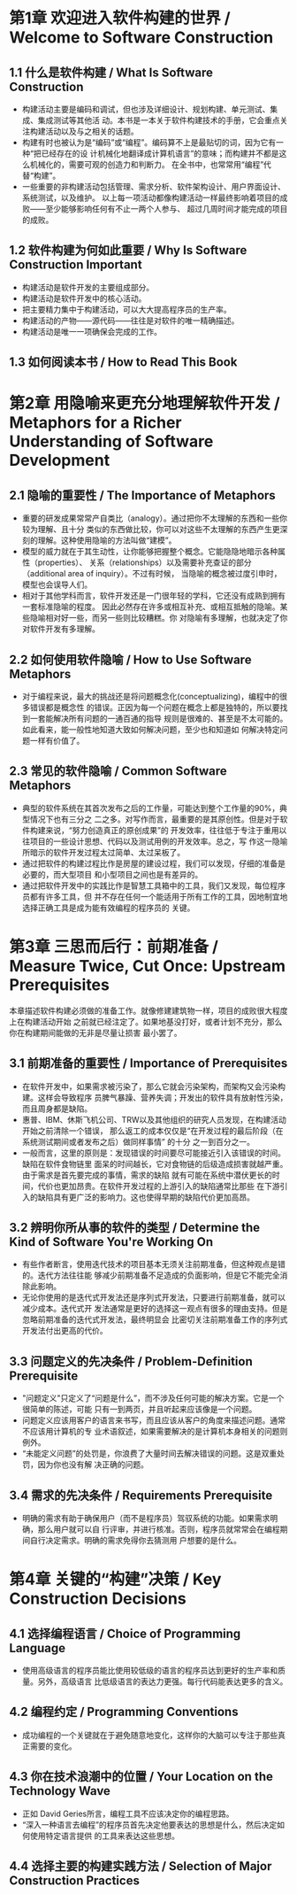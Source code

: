 # 第1章 欢迎进入软件构建的世界 / Welcome to Software Construction

## 1.1 什么是软件构建 / What Is Software Construction

- 构建活动主要是编码和调试，但也涉及详细设计、规划构建、单元测试、集成、集成测试等其他活
动。本书是一本关于软件构建技术的手册，它会重点关注构建活动以及与之相关的话题。
- 构建有时也被认为是“编码”或“编程”。编码算不上是最贴切的词，因为它有一种“把已经存在的设
计机械化地翻译成计算机语言”的意味；而构建并不都是这么机械化的，需要可观的创造力和判断力。
在全书中，也常常用“编程”代替“构建”。
- 一些重要的非构建活动包括管理、需求分析、软件架构设计、用户界面设计、系统测试，以及维护。
以上每一项活动都像构建活动一样最终影响着项目的成败——至少能够影响任何有不止一两个人参与、
超过几周时间才能完成的项目的成败。

## 1.2 软件构建为何如此重要 / Why Is Software Construction Important

- 构建活动是软件开发的主要组成部分。
- 构建活动是软件开发中的核心活动。
- 把主要精力集中于构建活动，可以大大提高程序员的生产率。
- 构建活动的产物——源代码——往往是对软件的唯一精确描述。
- 构建活动是唯一一项确保会完成的工作。

## 1.3 如何阅读本书 / How to Read This Book

# 第2章 用隐喻来更充分地理解软件开发 / Metaphors for a Richer Understanding of Software Development

## 2.1 隐喻的重要性 / The Importance of Metaphors

- 重要的研发成果常常产自类比（analogy）。通过把你不太理解的东西和一些你较为理解、且十分
类似的东西做比较，你可以对这些不太理解的东西产生更深刻的理解。这种使用隐喻的方法叫做“建模”。
- 模型的威力就在于其生动性，让你能够把握整个概念。它能隐隐地暗示各种属性（properties）、
关系（relationships）以及需要补充查证的部分（additional area of inquiry）。不过有时候，
当隐喻的概念被过度引申时，模型也会误导人们。
- 相对于其他学科而言，软件开发还是一门很年轻的学科，它还没有成熟到拥有一套标准隐喻的程度。
因此必然存在许多或相互补充、或相互抵触的隐喻。某些隐喻相对好一些，而另一些则比较糟糕。你
对隐喻有多理解，也就决定了你对软件开发有多理解。

## 2.2 如何使用软件隐喻 / How to Use Software Metaphors

- 对于编程来说，最大的挑战还是将问题概念化(conceptualizing)，编程中的很多错误都是概念性
的错误。正因为每一个问题在概念上都是独特的，所以要找到一套能解决所有问题的一通百通的指导
规则是很难的、甚至是不太可能的。如此看来，能一般性地知道大致如何解决问题，至少也和知道如
何解决特定问题一样有价值了。

## 2.3 常见的软件隐喻 / Common Software Metaphors

- 典型的软件系统在其首次发布之后的工作量，可能达到整个工作量的90%，典型情况下也有三分之
二之多。对写作而言，最重要的是其原创性。但是对于软件构建来说，“努力创造真正的原创成果”的
开发效率，往往低于专注于重用以往项目的一些设计思想、代码以及测试用例的开发效率。总之，写
作这一隐喻所暗示的软件开发过程太过简单、太过呆板了。
- 通过把软件的构建过程比作是房屋的建设过程，我们可以发现，仔细的准备是必要的，而大型项目
和小型项目之间也是有差异的。
- 通过把软件开发中的实践比作是智慧工具箱中的工具，我们又发现，每位程序员都有许多工具，但
并不存在任何一个能适用于所有工作的工具，因地制宜地选择正确工具是成为能有效编程的程序员的
关键。

# 第3章 三思而后行：前期准备 / Measure Twice, Cut Once: Upstream Prerequisites

本章描述软件构建必须做的准备工作。就像修建建筑物一样，项目的成败很大程度上在构建活动开始
之前就已经注定了。如果地基没打好，或者计划不充分，那么你在构建期间能做的无非是尽量让损害
最小罢了。

## 3.1 前期准备的重要性 / Importance of Prerequisites

- 在软件开发中，如果需求被污染了，那么它就会污染架构，而架构又会污染构建。这样会导致程序
员脾气暴躁、营养失调；开发出的软件具有放射性污染，而且周身都是缺陷。
- 惠普、IBM、休斯飞机公司、TRW以及其他组织的研究人员发现，在构建活动开始之前清除一个错误，
那么返工的成本仅仅是“在开发过程的最后阶段（在系统测试期间或者发布之后）做同样事情” 的十分
之一到百分之一。
- 一般而言，这里的原则是：发现错误的时间要尽可能接近引入该错误的时间。缺陷在软件食物链里
面呆的时间越长，它对食物链的后级造成损害就越严重。由于需求是首先要完成的事情，需求的缺陷
就有可能在系统中潜伏更长的时间，代价也更加昂贵。在软件开发过程的上游引入的缺陷通常比那些
在下游引入的缺陷具有更广泛的影响力。这也使得早期的缺陷代价更加高昂。

## 3.2 辨明你所从事的软件的类型 / Determine the Kind of Software You're Working On

- 有些作者断言，使用迭代技术的项目基本无须关注前期准备，但这种观点是错的。迭代方法往往能
够减少前期准备不足造成的负面影响，但是它不能完全消除此影响。
- 无论你使用的是迭代式开发法还是序列式开发法，只要进行前期准备，就可以减少成本。迭代式开
发法通常是更好的选择这一观点有很多的理由支持。但是忽略前期准备的迭代式开发法，最终明显会
比密切关注前期准备工作的序列式开发法付出更高的代价。

## 3.3 问题定义的先决条件 / Problem-Definition Prerequisite

- "问题定义"只定义了“问题是什么”，而不涉及任何可能的解决方案。它是一个很简单的陈述，可能
只有一到两页，并且听起来应该像是一个问题。
- 问题定义应该用客户的语言来书写，而且应该从客户的角度来描述问题。通常不应该用计算机的专
业术语叙述，如果需要解决的是计算机本身相关的问题则例外。
- “未能定义问题”的处罚是，你浪费了大量时间去解决错误的问题。这是双重处罚，因为你也没有解
决正确的问题。

## 3.4 需求的先决条件 / Requirements Prerequisite

- 明确的需求有助于确保用户（而不是程序员）驾驭系统的功能。如果需求明确，那么用户就可以自
行评审，并进行核准。否则，程序员就常常会在编程期间自行决定需求。明确的需求免得你去猜测用
户想要的是什么。

# 第4章 关键的“构建”决策 / Key Construction Decisions

## 4.1 选择编程语言 / Choice of Programming Language

- 使用高级语言的程序员能比使用较低级的语言的程序员达到更好的生产率和质量。另外，高级语言
比低级语言的表达力更强。每行代码能表达更多的含义。

## 4.2 编程约定 / Programming Conventions

- 成功编程的一个关键就在于避免随意地变化，这样你的大脑可以专注于那些真正需要的变化。

## 4.3 你在技术浪潮中的位置 / Your Location on the Technology Wave

- 正如 David Geries所言，编程工具不应该决定你的编程思路。
- “深入一种语言去编程”的程序员首先决定他要表达的思想是什么，然后决定如何使用特定语言提供
的工具来表达这些思想。

## 4.4 选择主要的构建实践方法 / Selection of Major Construction Practices
